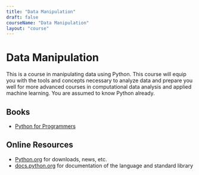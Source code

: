 ```yaml
---
title: "Data Manipulation"
draft: false
courseName: "Data Manipulation"
layout: "course"
---
```


# Data Manipulation

This is a course in manipulating data using Python.  This course will equip you with the tools and concepts necessary to analyze data and prepare you well for more advanced courses in computational data analysis and applied machine learning.  You are assumed to know Python already.

## Books

- [Python for Programmers](https://www.informit.com/store/python-for-programmers-9780135224335)

## Online Resources

- [Python.org](https://www.python.org/) for downloads, news, etc.
- [docs.python.org](https://docs.python.org/3/) for documentation of the language and standard library
